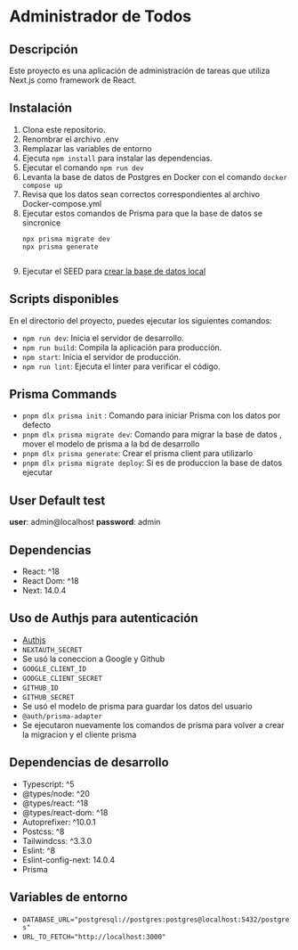 
# Administrador de Todos

## Descripción
Este proyecto es una aplicación de administración de tareas que utiliza Next.js como framework de React.

## Instalación
1. Clona este repositorio.
2. Renombrar el archivo .env 
3. Remplazar las variables de entorno
3. Ejecuta `npm install` para instalar las dependencias.
4. Ejecutar el comando `npm run dev`
5. Levanta la base de datos de Postgres en Docker con el comando `docker compose up`
6. Revisa que los datos sean correctos correspondientes al archivo Docker-compose.yml
7. Ejecutar estos comandos de Prisma para que la base de datos se sincronice
    ```
    npx prisma migrate dev
    npx prisma generate
       
    ```
7. Ejecutar el SEED para [crear la base de datos local](localhost:3000/api/seed)

## Scripts disponibles
En el directorio del proyecto, puedes ejecutar los siguientes comandos:

- `npm run dev`: Inicia el servidor de desarrollo.
- `npm run build`: Compila la aplicación para producción.
- `npm start`: Inicia el servidor de producción.
- `npm run lint`: Ejecuta el linter para verificar el código.

## Prisma Commands

- `pnpm dlx prisma init` : Comando para iniciar Prisma con los datos por defecto
- `pnpm dlx prisma migrate dev`: Comando para migrar la base de datos , mover el modelo de prisma a la bd de desarrollo
- `pnpm dlx prisma generate`:  Crear el prisma client para utilizarlo
-  `pnpm dlx prisma migrate deploy`: Si es de produccion la base de datos ejecutar 

## User Default test 
 __user__: admin@localhost
 __password__: admin



## Dependencias
- React: ^18
- React Dom: ^18
- Next: 14.0.4

## Uso de Authjs para autenticación
- [Authjs](https://authjs.dev/)
- ` NEXTAUTH_SECRET `
- Se usó la coneccion a Google y Github
- ` GOOGLE_CLIENT_ID `
- ` GOOGLE_CLIENT_SECRET `
- ` GITHUB_ID `
- ` GITHUB_SECRET `
- Se usó el modelo  de prisma para  guardar los datos del usuario 
- ``@auth/prisma-adapter``
- Se ejecutaron nuevamente los comandos de prisma para volver a crear la migracion y el cliente prisma




## Dependencias de desarrollo
- Typescript: ^5
- @types/node: ^20
- @types/react: ^18
- @types/react-dom: ^18
- Autoprefixer: ^10.0.1
- Postcss: ^8
- Tailwindcss: ^3.3.0
- Eslint: ^8
- Eslint-config-next: 14.0.4
- Prisma


## Variables de entorno
- `DATABASE_URL="postgresql://postgres:postgres@localhost:5432/postgres"`
- `URL_TO_FETCH="http://localhost:3000"`